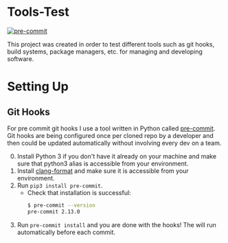 # Tools-Test

[![pre-commit](https://img.shields.io/badge/pre--commit-enabled-brightgreen?logo=pre-commit&logoColor=white)](https://github.com/pre-commit/pre-commit)

This project was created in order to test different tools such as git hooks, build systems, package managers, etc. for managing and developing software.

# Setting Up

## Git Hooks

For pre commit git hooks I use a tool written in Python called [pre-commit](https://pre-commit.com/). Git hooks are being configured once per cloned repo by a developer and then could be updated automatically without involving every dev on a team.

0. Install Python 3 if you don't have it already on your machine and make sure that python3 alias is accessible from your environment.
1. Install [clang-format](https://llvm.org/builds/) and make sure it is accessible from your environment.
1. Run `pip3 install pre-commit`.
    - Check that installation is successful:
        ```bash
        $ pre-commit --version
        pre-commit 2.13.0
        ```
1. Run `pre-commit install` and you are done with the hooks! The will run automatically before each commit.
